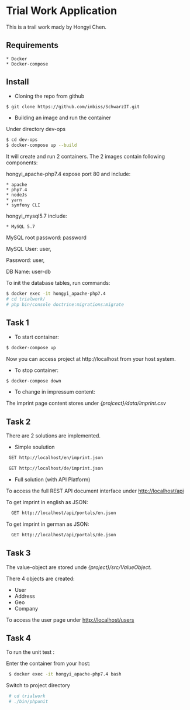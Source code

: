 Trial Work Application
================================
This is a trail work mady by Hongyi Chen. 

Requirements
------------
    * Docker 
    * Docker-compose


Install
------------
* Cloning the repo from github
```bash
$ git clone https://github.com/imbiss/SchwarzIT.git
```

* Building an image and run the container

Under directory dev-ops

```bash
$ cd dev-ops
$ docker-compose up --build
```
It will create and run 2 containers. The 2 images contain following components:

hongyi_apache-php7.4 expose port 80 and include:

    * apache
    * php7.4
    * nodeJs
    * yarn
    * symfony CLI

hongyi_mysql5.7 include:

    * MySQL 5.7
 
MySQL root password: password

MySQL User: user, 

Password: user, 

DB Name: user-db

To init the database tables, run commands:

```bash
$ docker exec -it hongyi_apache-php7.4 
# cd trialwork/
# php bin/console doctrine:migrations:migrate
```



Task 1
------

* To start container:
```bash
$ docker-compose up
```

Now you can access project at http://localhost from your host system.

* To stop container:
```bash
$ docker-compose down
```

* To change in impressum content:

The imprint page content stores under *{projcect}/data/imprint.csv*


Task 2
------
There are 2 solutions are implemented. 

 * Simple soulution
```bash
 GET http://localhost/en/imprint.json
```

```bash
 GET http://localhost/de/imprint.json
```



 * Full solution (with API Platform)

To access the full REST API document interface under <http://localhost/api>

To get imprint in english as JSON:
```bash
  GET http://localhost/api/portals/en.json
```

To get imprint in german as JSON:
```bash
  GET http://localhost/api/portals/de.json
```


Task 3
-------
The value-object are stored unde *{project}/src/ValueObject*.

There 4 objects are created:
- User
- Address
- Geo
- Company


To access the user page under <http://localhost/users>

Task 4
-------
To run the unit test :

Enter the container from your host:

```bash
 $ docker exec -it hongyi_apache-php7.4 bash
```

Switch to project directory

```bash
 # cd trialwork
 # ./bin/phpunit
```


